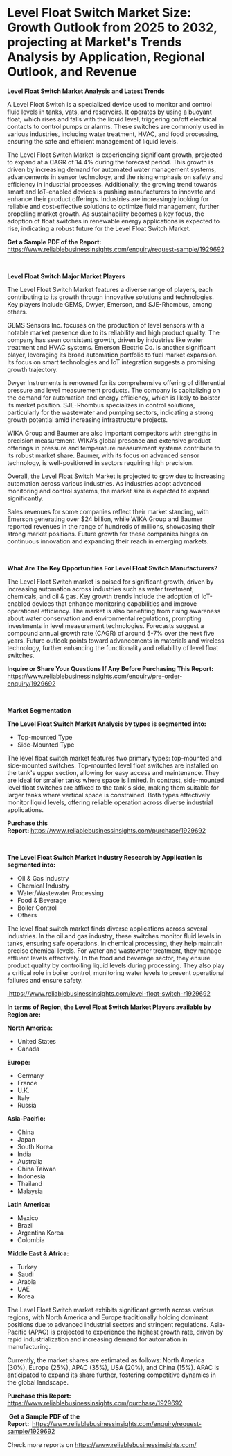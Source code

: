 <p><h1>Level Float Switch Market Size: Growth Outlook from 2025 to 2032, projecting at Market's Trends Analysis by Application, Regional Outlook, and Revenue</h1></p><p><strong>Level Float Switch Market Analysis and Latest Trends</strong></p>
<p><p>A Level Float Switch is a specialized device used to monitor and control fluid levels in tanks, vats, and reservoirs. It operates by using a buoyant float, which rises and falls with the liquid level, triggering on/off electrical contacts to control pumps or alarms. These switches are commonly used in various industries, including water treatment, HVAC, and food processing, ensuring the safe and efficient management of liquid levels.</p><p>The Level Float Switch Market is experiencing significant growth, projected to expand at a CAGR of 14.4% during the forecast period. This growth is driven by increasing demand for automated water management systems, advancements in sensor technology, and the rising emphasis on safety and efficiency in industrial processes. Additionally, the growing trend towards smart and IoT-enabled devices is pushing manufacturers to innovate and enhance their product offerings. Industries are increasingly looking for reliable and cost-effective solutions to optimize fluid management, further propelling market growth. As sustainability becomes a key focus, the adoption of float switches in renewable energy applications is expected to rise, indicating a robust future for the Level Float Switch Market.</p></p>
<p><strong>Get a Sample PDF of the Report:&nbsp;</strong> <a href="https://www.reliablebusinessinsights.com/enquiry/request-sample/1929692?utm_campaign=3107&utm_medium=2&utm_source=Github&utm_content=ia&utm_term=29032025&utm_id=level-float-switch">https://www.reliablebusinessinsights.com/enquiry/request-sample/1929692</a></p>
<p>&nbsp;</p>
<p><strong>Level Float Switch Major Market Players</strong></p>
<p><p>The Level Float Switch Market features a diverse range of players, each contributing to its growth through innovative solutions and technologies. Key players include GEMS, Dwyer, Emerson, and SJE-Rhombus, among others.</p><p>GEMS Sensors Inc. focuses on the production of level sensors with a notable market presence due to its reliability and high product quality. The company has seen consistent growth, driven by industries like water treatment and HVAC systems. Emerson Electric Co. is another significant player, leveraging its broad automation portfolio to fuel market expansion. Its focus on smart technologies and IoT integration suggests a promising growth trajectory.</p><p>Dwyer Instruments is renowned for its comprehensive offering of differential pressure and level measurement products. The company is capitalizing on the demand for automation and energy efficiency, which is likely to bolster its market position. SJE-Rhombus specializes in control solutions, particularly for the wastewater and pumping sectors, indicating a strong growth potential amid increasing infrastructure projects.</p><p>WIKA Group and Baumer are also important competitors with strengths in precision measurement. WIKA’s global presence and extensive product offerings in pressure and temperature measurement systems contribute to its robust market share. Baumer, with its focus on advanced sensor technology, is well-positioned in sectors requiring high precision.</p><p>Overall, the Level Float Switch Market is projected to grow due to increasing automation across various industries. As industries adopt advanced monitoring and control systems, the market size is expected to expand significantly.</p><p>Sales revenues for some companies reflect their market standing, with Emerson generating over $24 billion, while WIKA Group and Baumer reported revenues in the range of hundreds of millions, showcasing their strong market positions. Future growth for these companies hinges on continuous innovation and expanding their reach in emerging markets.</p></p>
<p>&nbsp;</p>
<p><strong>What Are The Key Opportunities For Level Float Switch Manufacturers?</strong></p>
<p><p>The Level Float Switch market is poised for significant growth, driven by increasing automation across industries such as water treatment, chemicals, and oil & gas. Key growth trends include the adoption of IoT-enabled devices that enhance monitoring capabilities and improve operational efficiency. The market is also benefiting from rising awareness about water conservation and environmental regulations, prompting investments in level measurement technologies. Forecasts suggest a compound annual growth rate (CAGR) of around 5-7% over the next five years. Future outlook points toward advancements in materials and wireless technology, further enhancing the functionality and reliability of level float switches.</p></p>
<p><strong>Inquire or Share Your Questions If Any Before Purchasing This Report:</strong> <a href="https://www.reliablebusinessinsights.com/enquiry/pre-order-enquiry/1929692?utm_campaign=3107&utm_medium=2&utm_source=Github&utm_content=ia&utm_term=29032025&utm_id=level-float-switch">https://www.reliablebusinessinsights.com/enquiry/pre-order-enquiry/1929692</a></p>
<p>&nbsp;</p>
<p><strong>Market Segmentation</strong></p>
<p><strong>The Level Float Switch Market Analysis by types is segmented into:</strong></p>
<p><ul><li>Top-mounted Type</li><li>Side-Mounted Type</li></ul></p>
<p><p>The level float switch market features two primary types: top-mounted and side-mounted switches. Top-mounted level float switches are installed on the tank's upper section, allowing for easy access and maintenance. They are ideal for smaller tanks where space is limited. In contrast, side-mounted level float switches are affixed to the tank's side, making them suitable for larger tanks where vertical space is constrained. Both types effectively monitor liquid levels, offering reliable operation across diverse industrial applications.</p></p>
<p><strong>Purchase this Report:&nbsp;</strong><a href="https://www.reliablebusinessinsights.com/purchase/1929692?utm_campaign=3107&utm_medium=2&utm_source=Github&utm_content=ia&utm_term=29032025&utm_id=level-float-switch">https://www.reliablebusinessinsights.com/purchase/1929692</a></p>
<p>&nbsp;</p>
<p><strong>The Level Float Switch Market Industry Research by Application is segmented into:</strong></p>
<p><ul><li>Oil & Gas Industry</li><li>Chemical Industry</li><li>Water/Wastewater Processing</li><li>Food & Beverage</li><li>Boiler Control</li><li>Others</li></ul></p>
<p><p>The level float switch market finds diverse applications across several industries. In the oil and gas industry, these switches monitor fluid levels in tanks, ensuring safe operations. In chemical processing, they help maintain precise chemical levels. For water and wastewater treatment, they manage effluent levels effectively. In the food and beverage sector, they ensure product quality by controlling liquid levels during processing. They also play a critical role in boiler control, monitoring water levels to prevent operational failures and ensure safety.</p></p>
<p><a href="https://www.reliablebusinessinsights.com/level-float-switch-r1929692?utm_campaign=3107&utm_medium=2&utm_source=Github&utm_content=ia&utm_term=29032025&utm_id=level-float-switch">&nbsp;https://www.reliablebusinessinsights.com/level-float-switch-r1929692</a></p>
<p><strong>In terms of Region, the Level Float Switch Market Players available by Region are:</strong></p>
<p>
    <p> <strong> North America: </strong>
        <ul>
            <li>United States</li>
            <li>Canada</li>
        </ul>
        </p> 
    <p> <strong> Europe: </strong>
        <ul>
            <li>Germany</li>
            <li>France</li>
            <li>U.K.</li>
            <li>Italy</li>
            <li>Russia</li>
        </ul>
        </p> 
    <p> <strong> Asia-Pacific: </strong>
        <ul>
            <li>China</li>
            <li>Japan</li>
            <li>South Korea</li>
            <li>India</li>
            <li>Australia</li>
            <li>China Taiwan</li>
            <li>Indonesia</li>
            <li>Thailand</li>
            <li>Malaysia</li>
        </ul>
        </p> 
    <p> <strong> Latin America: </strong>
        <ul>
            <li>Mexico</li>
            <li>Brazil</li>
            <li>Argentina Korea</li>
            <li>Colombia</li>
        </ul>
        </p> 
    <p> <strong> Middle East & Africa: </strong>
        <ul>
            <li>Turkey</li>
            <li>Saudi</li>
            <li>Arabia</li>
            <li>UAE</li>
            <li>Korea</li>
        </ul>
    </p>
    </p>
<p><p>The Level Float Switch market exhibits significant growth across various regions, with North America and Europe traditionally holding dominant positions due to advanced industrial sectors and stringent regulations. Asia-Pacific (APAC) is projected to experience the highest growth rate, driven by rapid industrialization and increasing demand for automation in manufacturing. </p><p>Currently, the market shares are estimated as follows: North America (30%), Europe (25%), APAC (35%), USA (20%), and China (15%). APAC is anticipated to expand its share further, fostering competitive dynamics in the global landscape.</p></p>
<p><strong>Purchase this Report: </strong><a href="https://www.reliablebusinessinsights.com/purchase/1929692?utm_campaign=3107&utm_medium=2&utm_source=Github&utm_content=ia&utm_term=29032025&utm_id=level-float-switch">https://www.reliablebusinessinsights.com/purchase/1929692</a></p>
<p>&nbsp;<strong>Get a Sample PDF of the Report:&nbsp;&nbsp;</strong><a href="https://www.reliablebusinessinsights.com/enquiry/request-sample/1929692?utm_campaign=3107&utm_medium=2&utm_source=Github&utm_content=ia&utm_term=29032025&utm_id=level-float-switch">https://www.reliablebusinessinsights.com/enquiry/request-sample/1929692</a></p>
<p><strong></strong></p>
<p>Check more reports on <a href="https://www.reliablebusinessinsights.com/?utm_campaign=3107&utm_medium=2&utm_source=Github&utm_content=ia&utm_term=29032025&utm_id=level-float-switch">https://www.reliablebusinessinsights.com/</a></p>